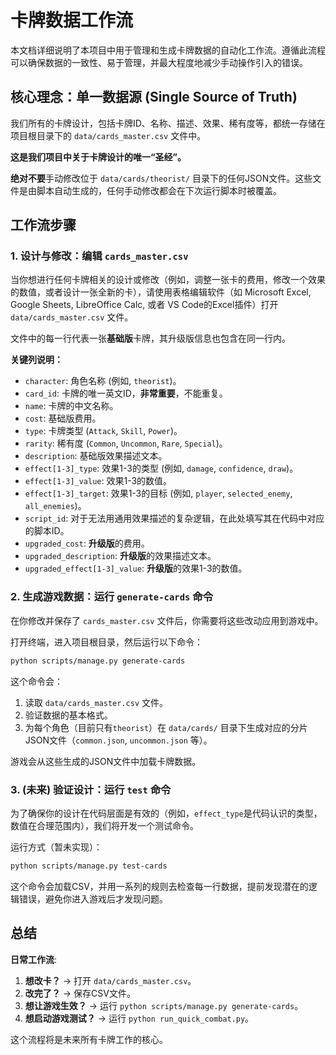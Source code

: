 # 卡牌数据工作流

本文档详细说明了本项目中用于管理和生成卡牌数据的自动化工作流。遵循此流程可以确保数据的一致性、易于管理，并最大程度地减少手动操作引入的错误。

## 核心理念：单一数据源 (Single Source of Truth)

我们所有的卡牌设计，包括卡牌ID、名称、描述、效果、稀有度等，都统一存储在项目根目录下的 `data/cards_master.csv` 文件中。

**这是我们项目中关于卡牌设计的唯一“圣经”。**

**绝对不要**手动修改位于 `data/cards/theorist/` 目录下的任何JSON文件。这些文件是由脚本自动生成的，任何手动修改都会在下次运行脚本时被覆盖。

## 工作流步骤

### 1. 设计与修改：编辑 `cards_master.csv`

当你想进行任何卡牌相关的设计或修改（例如，调整一张卡的费用，修改一个效果的数值，或者设计一张全新的卡），请使用表格编辑软件（如 Microsoft Excel, Google Sheets, LibreOffice Calc, 或者 VS Code的Excel插件）打开 `data/cards_master.csv` 文件。

文件中的每一行代表一张**基础版**卡牌，其升级版信息也包含在同一行内。

**关键列说明：**
- `character`: 角色名称 (例如, `theorist`)。
- `card_id`: 卡牌的唯一英文ID，**非常重要**，不能重复。
- `name`: 卡牌的中文名称。
- `cost`: 基础版费用。
- `type`: 卡牌类型 (`Attack`, `Skill`, `Power`)。
- `rarity`: 稀有度 (`Common`, `Uncommon`, `Rare`, `Special`)。
- `description`: 基础版效果描述文本。
- `effect[1-3]_type`: 效果1-3的类型 (例如, `damage`, `confidence`, `draw`)。
- `effect[1-3]_value`: 效果1-3的数值。
- `effect[1-3]_target`: 效果1-3的目标 (例如, `player`, `selected_enemy`, `all_enemies`)。
- `script_id`: 对于无法用通用效果描述的复杂逻辑，在此处填写其在代码中对应的脚本ID。
- `upgraded_cost`: **升级版**的费用。
- `upgraded_description`: **升级版**的效果描述文本。
- `upgraded_effect[1-3]_value`: **升级版**的效果1-3的数值。

### 2. 生成游戏数据：运行 `generate-cards` 命令

在你修改并保存了 `cards_master.csv` 文件后，你需要将这些改动应用到游戏中。

打开终端，进入项目根目录，然后运行以下命令：

```bash
python scripts/manage.py generate-cards
```

这个命令会：
1. 读取 `data/cards_master.csv` 文件。
2. 验证数据的基本格式。
3. 为每个角色（目前只有`theorist`）在 `data/cards/` 目录下生成对应的分片JSON文件（`common.json`, `uncommon.json` 等）。

游戏会从这些生成的JSON文件中加载卡牌数据。

### 3. (未来) 验证设计：运行 `test` 命令

为了确保你的设计在代码层面是有效的（例如，`effect_type`是代码认识的类型，数值在合理范围内），我们将开发一个测试命令。

运行方式（暂未实现）：
```bash
python scripts/manage.py test-cards
```

这个命令会加载CSV，并用一系列的规则去检查每一行数据，提前发现潜在的逻辑错误，避免你进入游戏后才发现问题。

## 总结

**日常工作流**:
1.  **想改卡？** -> 打开 `data/cards_master.csv`。
2.  **改完了？** -> 保存CSV文件。
3.  **想让游戏生效？** -> 运行 `python scripts/manage.py generate-cards`。
4.  **想启动游戏测试？** -> 运行 `python run_quick_combat.py`。

这个流程将是未来所有卡牌工作的核心。
